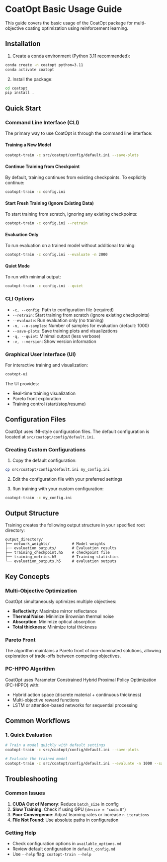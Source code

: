 # CoatOpt Basic Usage Guide

This guide covers the basic usage of the CoatOpt package for multi-objective coating optimization using reinforcement learning.

## Installation

1. Create a conda environment (Python 3.11 recommended):
```bash
conda create -n coatopt python=3.11
conda activate coatopt
```

2. Install the package:
```bash
cd coatopt
pip install .
```

## Quick Start

### Command Line Interface (CLI)

The primary way to use CoatOpt is through the command line interface:

#### Training a New Model

```bash
coatopt-train -c src/coatopt/config/default.ini --save-plots
```

#### Continue Training from Checkpoint

By default, training continues from existing checkpoints. To explicitly continue:

```bash
coatopt-train -c config.ini
```

#### Start Fresh Training (Ignore Existing Data)

To start training from scratch, ignoring any existing checkpoints:

```bash
coatopt-train -c config.ini --retrain
```

#### Evaluation Only

To run evaluation on a trained model without additional training:

```bash
coatopt-train -c config.ini --evaluate -n 2000
```

#### Quiet Mode

To run with minimal output:

```bash
coatopt-train -c config.ini --quiet
```

### CLI Options

- `-c, --config`: Path to configuration file (required)
- `--retrain`: Start training from scratch (ignore existing checkpoints)
- `--evaluate`: Run evaluation only (no training)
- `-n, --n-samples`: Number of samples for evaluation (default: 1000)
- `--save-plots`: Save training plots and visualizations
- `-q, --quiet`: Minimal output (less verbose)
- `-v, --version`: Show version information

### Graphical User Interface (UI)

For interactive training and visualization:

```bash
coatopt-ui
```

The UI provides:
- Real-time training visualization
- Pareto front exploration
- Training control (start/stop/resume)

## Configuration Files

CoatOpt uses INI-style configuration files. The default configuration is located at `src/coatopt/config/default.ini`.

### Creating Custom Configurations

1. Copy the default configuration:
```bash
cp src/coatopt/config/default.ini my_config.ini
```

2. Edit the configuration file with your preferred settings

3. Run training with your custom configuration:
```bash
coatopt-train -c my_config.ini
```

## Output Structure

Training creates the following output structure in your specified root directory:

```
output_directory/
├── network_weights/          # Model weights
├── evaluation_outputs/       # Evaluation results
├── training_checkpoint.h5    # checkpoint file
├── training_metrics.h5       # Training statistics
└── evaluation_outputs.h5     # evaluation outputs
```

## Key Concepts

### Multi-Objective Optimization

CoatOpt simultaneously optimizes multiple objectives:
- **Reflectivity**: Maximize mirror reflectance
- **Thermal Noise**: Minimize Brownian thermal noise  
- **Absorption**: Minimize optical absorption
- **Total thickness**: Minimize total thickness

### Pareto Front

The algorithm maintains a Pareto front of non-dominated solutions, allowing exploration of trade-offs between competing objectives.

### PC-HPPO Algorithm

CoatOpt uses Parameter Constrained Hybrid Proximal Policy Optimization (PC-HPPO) with:
- Hybrid action space (discrete material + continuous thickness)
- Multi-objective reward functions
- LSTM or attention-based networks for sequential processing

## Common Workflows

### 1. Quick Evaluation

```bash
# Train a model quickly with default settings
coatopt-train -c src/coatopt/config/default.ini --save-plots

# Evaluate the trained model
coatopt-train -c src/coatopt/config/default.ini --evaluate -n 1000 --save-plots
```

## Troubleshooting

### Common Issues

1. **CUDA Out of Memory**: Reduce `batch_size` in config
2. **Slow Training**: Check if using GPU (`device = "cuda:0"`)
3. **Poor Convergence**: Adjust learning rates or increase `n_iterations`
4. **File Not Found**: Use absolute paths in configuration

### Getting Help

- Check configuration options in `available_options.md`
- Review default configuration in `default_config.md`
- Use `--help` flag: `coatopt-train --help`
